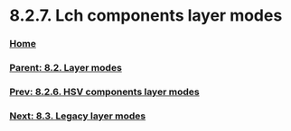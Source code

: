 # 8.2.7. Lch components layer modes

### [Home](./00-home.md)
### [Parent: 8.2. Layer modes](./08-02-00-layer-modes.md)
### [Prev: 8.2.6. HSV components layer modes](./08-02-06-hsv-components-layer-modes.md)
### [Next: 8.3. Legacy layer modes](./08-03-legacy-layer-modes.md)
